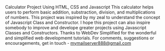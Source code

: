 Calculator Project Using HTML, CSS and Javascript This calculator helps users to perform basic addition, substraction, division, and multiplications of numbers. This project was inspired by my zeal to understand the concept of Javascript Class and Constructor. I hope this project can also inspire somebody to improve and develope greater projects using Javascript Classes and Constructors. Thanks to WebDev Simplified for the wonderful and simplified web developmemt tutorials. For comments, suggestions or encouragements, get in touch - mymailserver888@gmail.com
